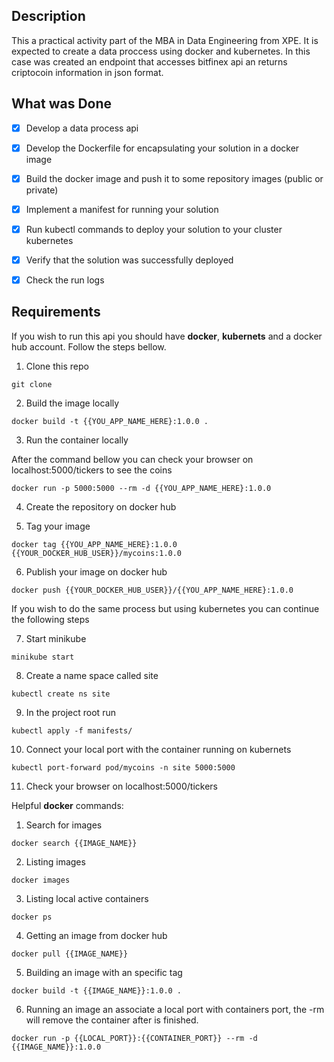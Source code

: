 ## Description

This a practical activity part of the MBA in Data Engineering from XPE. It is expected to create a data proccess using docker and kubernetes. In this case was created an endpoint that accesses bitfinex api an returns criptocoin information in json format. 

## What was Done

- [X] Develop a data process api
- [X] Develop the Dockerfile for encapsulating your solution in
a docker image
- [X] Build the docker image and push it to some repository
images (public or private)
- [X] Implement a manifest for running your solution
- [X] Run kubectl commands to deploy your solution to your cluster
kubernetes
- [X] Verify that the solution was successfully deployed
- [X] Check the run logs   


## Requirements

If you wish to run this api you should have **docker**, **kubernets** and a docker hub account. Follow the steps bellow.

1. Clone this repo

```
git clone 
```

2. Build the image locally

```
docker build -t {{YOU_APP_NAME_HERE}:1.0.0 .
```

3. Run the container locally

After the command bellow you can check your browser on localhost:5000/tickers
to see the coins

```
docker run -p 5000:5000 --rm -d {{YOU_APP_NAME_HERE}:1.0.0
```

4. Create the repository on docker hub

5. Tag your image

```
docker tag {{YOU_APP_NAME_HERE}:1.0.0 {{YOUR_DOCKER_HUB_USER}}/mycoins:1.0.0
```

6. Publish your image on docker hub

```
docker push {{YOUR_DOCKER_HUB_USER}}/{{YOU_APP_NAME_HERE}:1.0.0
```
If you wish to do the same process but using kubernetes you can continue the following steps

7. Start minikube

```
minikube start
```

8. Create a name space called site

```
kubectl create ns site
```

9. In the project root run

```
kubectl apply -f manifests/
```

10. Connect your local port with the container running on kubernets

```
kubectl port-forward pod/mycoins -n site 5000:5000
```


11. Check your browser on localhost:5000/tickers

Helpful **docker** commands:

1. Search for images

```
docker search {{IMAGE_NAME}}
```

2. Listing images

```
docker images
```

3. Listing local active containers

```
docker ps
```

4. Getting an image from docker hub

```
docker pull {{IMAGE_NAME}}
```

5. Building an image with an specific tag

```
docker build -t {{IMAGE_NAME}}:1.0.0 .
```

6. Running an image an associate a local port with containers port, the -rm
will remove the container after is finished.

```
docker run -p {{LOCAL_PORT}}:{{CONTAINER_PORT}} --rm -d {{IMAGE_NAME}}:1.0.0
```